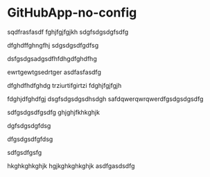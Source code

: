 # GitHubApp-no-config
sqdfrasfasdf
fghjfgjfgjkh
sdgfsdgsdgfsdfg


dfghdffghngfhj
sdgsdgsdfgdfsg


dsfgsdgsadgsdfhfdhgdfghdfhg

ewrtgewtgsedrtger
asdfasfasdfg

dfghdfhdfghdg
trziurtifgirtzi
fdghjfgjfgjh

fdghjdfghdfgj
dsgfsdgsdgsdhsdgh
safdqwerqwrqwerdfgsdgsdgsdfg

sdfgsdgsdfgsdfg
ghjghjfkhkghjk

dgfsdgsdgfdsg

dfgsdgsdfgfdsg

sdfgsdfgsfg


hkghkghkghjk
hgjkghkghkghjk
asdfgasdsdfg
